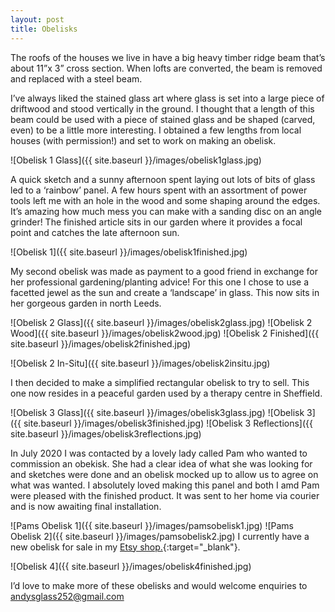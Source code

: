 ```yaml
---
layout: post
title: Obelisks
---
```


The roofs of the houses we live in have a big heavy timber ridge beam that’s about 11”x 3” cross section. When lofts are converted, the beam is removed and replaced with a steel beam.

I’ve always liked the stained glass art where glass is set into a large piece of driftwood and stood vertically in the ground. I thought that a length of this beam could be used with a piece of stained glass and be shaped (carved, even) to be a little more interesting. I obtained a few lengths from local houses (with permission!) and set to work on making an obelisk.

![Obelisk  1 Glass]({{ site.baseurl }}/images/obelisk1glass.jpg)

A quick sketch and a sunny afternoon spent laying out lots of bits of glass led to a ‘rainbow’ panel. A few hours spent with an assortment of power tools left me with an hole in the wood and some shaping around the edges. It’s amazing how much mess you can make with a sanding disc on an angle grinder!
The finished article sits in our garden where it provides a focal point and catches the late afternoon sun.

![Obelisk  1]({{ site.baseurl }}/images/obelisk1finished.jpg)

My second obelisk was made as payment to a good friend in exchange for her professional gardening/planting advice! For this one I chose to use a facetted jewel as the sun and create a ‘landscape’ in glass. This now sits in her gorgeous garden in north Leeds.

![Obelisk  2 Glass]({{ site.baseurl }}/images/obelisk2glass.jpg)
![Obelisk  2 Wood]({{ site.baseurl }}/images/obelisk2wood.jpg)
![Obelisk  2 Finished]({{ site.baseurl }}/images/obelisk2finished.jpg)

![Obelisk  2 In-Situ]({{ site.baseurl }}/images/obelisk2insitu.jpg)

I then decided to make a simplified rectangular obelisk to try to sell. This one now resides in a peaceful garden used by a therapy centre in Sheffield.

![Obelisk  3 Glass]({{ site.baseurl }}/images/obelisk3glass.jpg)
![Obelisk  3]({{ site.baseurl }}/images/obelisk3finished.jpg)
![Obelisk  3 Reflections]({{ site.baseurl }}/images/obelisk3reflections.jpg)

In July 2020 I was contacted by a lovely lady called Pam who wanted to commission an obekisk. She had a clear idea of what she was looking for and sketches were done and an obelisk mocked up to allow us to agree on what was wanted. I absolutely loved making this panel and both I amd Pam were pleased with the finished product. It was sent to her home via courier and is now awaiting final installation.

![Pams Obelisk 1]({{ site.baseurl }}/images/pamsobelisk1.jpg)
![Pams Obelisk 2]({{ site.baseurl }}/images/pamsobelisk2.jpg)
I currently have a new obelisk for sale in my [Etsy shop.](https://www.etsy.com/uk/shop/AndysGardenGlass){:target="_blank"}.

![Obelisk  4]({{ site.baseurl }}/images/obelisk4finished.jpg)

I’d love to make more of these obelisks and would welcome enquiries to [andysglass252@gmail.com](mailto:andysglass252@gmail.com)
